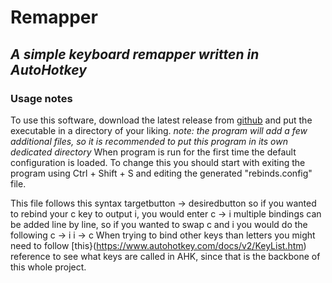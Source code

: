 # Remapper
## _A simple keyboard remapper written in AutoHotkey_

### Usage notes
To use this software, download the latest release from [github](https://github.com/Bildoor/Remapper/releases) and put the executable in a directory of your liking. *note: the program will add a few additional files, so it is recommended to put this program in its own dedicated directory*
When program is run for the first time the default configuration is loaded. To change this you should start with exiting the program using Ctrl + Shift + S and editing the generated "rebinds.config" file.

This file follows this syntax
    targetbutton -> desiredbutton
so if you wanted to rebind your c key to output i, you would enter
    c -> i
multiple bindings can be added line by line, so if you wanted to swap c and i you would do the following
    c -> i
    i -> c
When trying to bind other keys than letters you might need to follow [this}(https://www.autohotkey.com/docs/v2/KeyList.htm) reference to see what keys are called in AHK, since that is the backbone of this whole project.


